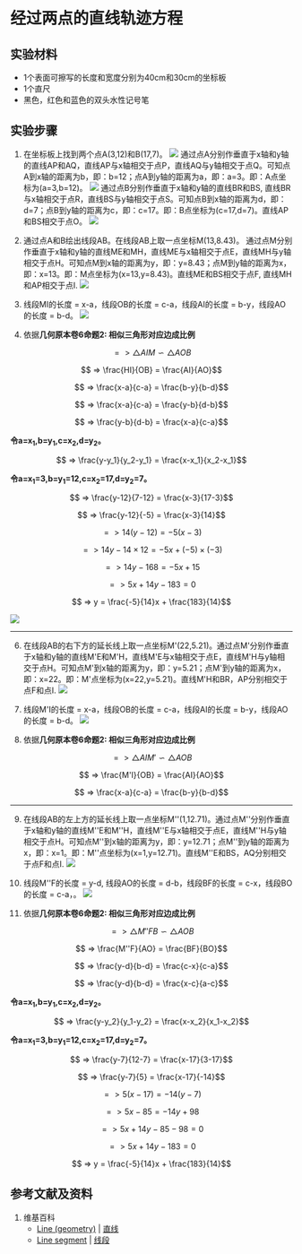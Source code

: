 # 经过两点的直线轨迹方程

## 实验材料

- 1个表面可擦写的长度和宽度分别为40cm和30cm的坐标板
- 1个直尺
- 黑色，红色和蓝色的双头水性记号笔

## 实验步骤

1. 在坐标板上找到两个点A(3,12)和B(17,7)。
![](/images/函数和极限/在2维坐标纸上感受n个点组成了任意形状的轮廓/经过两点的直线轨迹方程/1a1.jpg)
通过点A分别作垂直于x轴和y轴的直线AP和AQ，直线AP与x轴相交于点P，直线AQ与y轴相交于点Q。可知点A到x轴的距离为b，即：b=12；点A到y轴的距离为a，即：a=3。即：A点坐标为(a=3,b=12)。
![](/images/函数和极限/在2维坐标纸上感受n个点组成了任意形状的轮廓/经过两点的直线轨迹方程/1a2.jpg)
通过点B分别作垂直于x轴和y轴的直线BR和BS, 直线BR与x轴相交于点R，直线BS与y轴相交于点S。可知点B到x轴的距离为d，即：d=7；点B到y轴的距离为c，即：c=17。即：B点坐标为(c=17,d=7)。直线AP和BS相交于点O。
![](/images/函数和极限/在2维坐标纸上感受n个点组成了任意形状的轮廓/经过两点的直线轨迹方程/1a3.jpg)

2. 通过点A和B绘出线段AB。在线段AB上取一点坐标M(13,8.43)。
通过点M分别作垂直于x轴和y轴的直线ME和MH，直线ME与x轴相交于点E，直线MH与y轴相交于点H。可知点M到x轴的距离为y，即：y=8.43；点M到y轴的距离为x，即：x=13。即：M点坐标为(x=13,y=8.43)。直线ME和BS相交于点F, 直线MH和AP相交于点I.
![](/images/函数和极限/在2维坐标纸上感受n个点组成了任意形状的轮廓/经过两点的直线轨迹方程/2a1.jpg)

3. 线段MI的长度 = x-a，线段OB的长度 = c-a，线段AI的长度 = b-y，线段AO的长度 = b-d。
![](/images/函数和极限/在2维坐标纸上感受n个点组成了任意形状的轮廓/经过两点的直线轨迹方程/3a1.jpg)

4. 依据**几何原本卷6命题2: 相似三角形对应边成比例**

$$ => △AIM ∽ △AOB $$

$$ => \frac{HI}{OB} = \frac{AI}{AO}$$

$$ => \frac{x-a}{c-a} = \frac{b-y}{b-d}$$

$$ => \frac{x-a}{c-a} = \frac{y-b}{d-b}$$

$$ => \frac{y-b}{d-b} = \frac{x-a}{c-a}$$

**令a=x<sub>1</sub>,b=y<sub>1</sub>,c=x<sub>2</sub>,d=y<sub>2</sub>。**

$$ => \frac{y-y_1}{y_2-y_1} = \frac{x-x_1}{x_2-x_1}$$

**令a=x<sub>1</sub>=3,b=y<sub>1</sub>=12,c=x<sub>2</sub>=17,d=y<sub>2</sub>=7。**

$$ => \frac{y-12}{7-12} = \frac{x-3}{17-3}$$

$$ => \frac{y-12}{-5} = \frac{x-3}{14}$$

$$ => 14(y-12) = -5(x-3) $$

$$ => 14y-14×12 = -5x+(-5)×(-3) $$

$$ => 14y-168 = -5x+15 $$

$$ => 5x+14y-183 = 0 $$

$$ => y = \frac{-5}{14}x + \frac{183}{14}$$

![](/images/函数和极限/在2维坐标纸上感受n个点组成了任意形状的轮廓/经过两点的直线轨迹方程/1a1.jpg)

--------------------------------
6. 在线段AB的右下方的延长线上取一点坐标M</sup>'</sup>(22,5.21)。通过点M</sup>'</sup>分别作垂直于x轴和y轴的直线M</sup>'</sup>E和M</sup>'</sup>H，直线M</sup>'</sup>E与x轴相交于点E，直线M</sup>'</sup>H与y轴相交于点H。可知点M</sup>'</sup>到x轴的距离为y，即：y=5.21；点M</sup>'</sup>到y轴的距离为x，即：x=22。即：M</sup>'</sup>点坐标为(x=22,y=5.21)。直线M</sup>'</sup>H和BR，AP分别相交于点F和点I.
![](/images/函数和极限/在2维坐标纸上感受n个点组成了任意形状的轮廓/经过两点的直线轨迹方程/2a1.jpg)

7. 线段M</sup>'</sup>I的长度 = x-a，线段OB的长度 = c-a，线段AI的长度 = b-y，线段AO的长度 = b-d。
![](/images/函数和极限/在2维坐标纸上感受n个点组成了任意形状的轮廓/经过两点的直线轨迹方程/3a1.jpg)

8. 依据**几何原本卷6命题2: 相似三角形对应边成比例**

$$ => △AIM' ∽ △AOB $$

$$ => \frac{M'I}{OB} = \frac{AI}{AO}$$

$$ => \frac{x-a}{c-a} = \frac{b-y}{b-d}$$

-------------------------------
9. 在线段AB的左上方的延长线上取一点坐标M</sup>''</sup>(1,12.71)。通过点M</sup>''</sup>分别作垂直于x轴和y轴的直线M</sup>''</sup>E和M</sup>''</sup>H，直线M</sup>''</sup>E与x轴相交于点E，直线M</sup>''</sup>H与y轴相交于点H。可知点M</sup>''</sup>到x轴的距离为y，即：y=12.71；点M</sup>''</sup>到y轴的距离为x，即：x=1。即：M</sup>''</sup>点坐标为(x=1,y=12.71)。直线M</sup>''</sup>E和BS，AQ分别相交于点F和点I.
![](/images/函数和极限/在2维坐标纸上感受n个点组成了任意形状的轮廓/经过两点的直线轨迹方程/2a1.jpg)

10. 线段M</sup>''</sup>F的长度 = y-d, 线段AO的长度 = d-b，线段BF的长度 = c-x，线段BO的长度 = c-a，。
![](/images/函数和极限/在2维坐标纸上感受n个点组成了任意形状的轮廓/经过两点的直线轨迹方程/3a1.jpg)

11. 依据**几何原本卷6命题2: 相似三角形对应边成比例**

$$ => △M''FB ∽ △AOB $$

$$ => \frac{M''F}{AO} = \frac{BF}{BO}$$

$$ => \frac{y-d}{b-d} = \frac{c-x}{c-a}$$

$$ => \frac{y-d}{b-d} = \frac{x-c}{a-c}$$

**令a=x<sub>1</sub>,b=y<sub>1</sub>,c=x<sub>2</sub>,d=y<sub>2</sub>。**

$$ => \frac{y-y_2}{y_1-y_2} = \frac{x-x_2}{x_1-x_2}$$

**令a=x<sub>1</sub>=3,b=y<sub>1</sub>=12,c=x<sub>2</sub>=17,d=y<sub>2</sub>=7。**

$$ => \frac{y-7}{12-7} = \frac{x-17}{3-17}$$

$$ => \frac{y-7}{5} = \frac{x-17}{-14}$$

$$ => 5(x-17) = -14(y-7) $$

$$ => 5x-85 = -14y+98 $$

$$ => 5x+14y-85-98 = 0 $$

$$ => 5x+14y-183 = 0 $$

$$ => y = \frac{-5}{14}x + \frac{183}{14}$$

## 参考文献及资料

1. 维基百科
	- [Line (geometry)](https://en.wikipedia.org/wiki/Line_(geometry)) | [直线](https://zh.wikipedia.org/wiki/%E7%9B%B4%E7%BA%BF) 
	- [Line segment](https://en.wikipedia.org/wiki/Line_segment) | [线段](https://zh.wikipedia.org/wiki/%E7%BA%BF%E6%AE%B5) 

